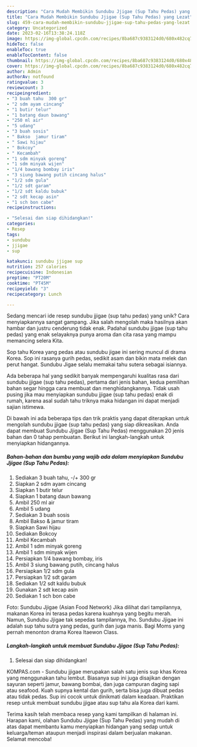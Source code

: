 ```yaml
---
description: "Cara Mudah Membikin Sundubu Jjigae (Sup Tahu Pedas) yang Lezat"
title: "Cara Mudah Membikin Sundubu Jjigae (Sup Tahu Pedas) yang Lezat"
slug: 459-cara-mudah-membikin-sundubu-jjigae-sup-tahu-pedas-yang-lezat
category: Uncategorized
date: 2023-02-16T13:38:24.118Z
image: https://img-global.cpcdn.com/recipes/8ba687c9383124d0/680x482cq70/sundubu-jjigae-sup-tahu-pedas-foto-resep-utama.jpg
hideToc: false
enableToc: true
enableTocContent: false
thumbnail: https://img-global.cpcdn.com/recipes/8ba687c9383124d0/680x482cq70/sundubu-jjigae-sup-tahu-pedas-foto-resep-utama.jpg
cover: https://img-global.cpcdn.com/recipes/8ba687c9383124d0/680x482cq70/sundubu-jjigae-sup-tahu-pedas-foto-resep-utama.jpg
author: Admin
authorAv: notfound
ratingvalue: 3
reviewcount: 3
recipeingredient:
- "3 buah tahu  300 gr"
- "2 sdm ayam cincang"
- "1 butir telur"
- "1 batang daun bawang"
- "250 ml air"
- "5 udang"
- "3 buah sosis"
- " Bakso  jamur tiram"
- " Sawi hijau"
- " Bokcoy"
- " Kecambah"
- "1 sdm minyak goreng"
- "1 sdm minyak wijen"
- "1/4 bawang bombay iris"
- "3 siung bawang putih cincang halus"
- "1/2 sdm gula"
- "1/2 sdt garam"
- "1/2 sdt kaldu bubuk"
- "2 sdt kecap asin"
- "1 sch bon cabe"
recipeinstructions:

- "Selesai dan siap dihidangkan!"
categories:
- Resep
tags:
- sundubu
- jjigae
- sup

katakunci: sundubu jjigae sup 
nutrition: 257 calories
recipecuisine: Indonesian
preptime: "PT20M"
cooktime: "PT45M"
recipeyield: "3"
recipecategory: Lunch

---
```





Sedang mencari ide resep sundubu jjigae (sup tahu pedas) yang unik? Cara menyiapkannya sangat gampang. Jika salah mengolah maka hasilnya akan hambar dan justru cenderung tidak enak. Padahal sundubu jjigae (sup tahu pedas) yang enak selayaknya punya aroma dan cita rasa yang mampu memancing selera Kita.





Sop tahu Korea yang pedas atau sundubu jigae ini sering muncul di drama Korea. Sop ini rasanya gurih pedas, sedikit asam dan bikin mata melek dan perut hangat. Sundubu Jigae selalu memakai tahu sutera sebagai isiannya.

Ada beberapa hal yang sedikit banyak mempengaruhi kualitas rasa dari sundubu jjigae (sup tahu pedas), pertama dari jenis bahan, kedua pemilihan bahan segar hingga cara membuat dan menghidangkannya. Tidak usah pusing jika mau menyiapkan sundubu jjigae (sup tahu pedas) enak di rumah, karena asal sudah tahu triknya maka hidangan ini dapat menjadi sajian istimewa.






Di bawah ini ada beberapa tips dan trik praktis yang dapat diterapkan untuk mengolah sundubu jjigae (sup tahu pedas) yang siap dikreasikan. Anda dapat membuat Sundubu Jjigae (Sup Tahu Pedas) menggunakan 20 jenis bahan dan 0 tahap pembuatan. Berikut ini langkah-langkah untuk menyiapkan hidangannya.

<!--inarticleads1-->

##### Bahan-bahan dan bumbu yang wajib ada dalam menyiapkan Sundubu Jjigae (Sup Tahu Pedas):

1. Sediakan 3 buah tahu, -/+ 300 gr
1. Siapkan 2 sdm ayam cincang
1. Siapkan 1 butir telur
1. Siapkan 1 batang daun bawang
1. Ambil 250 ml air
1. Ambil 5 udang
1. Sediakan 3 buah sosis
1. Ambil  Bakso &amp; jamur tiram
1. Siapkan  Sawi hijau
1. Sediakan  Bokcoy
1. Ambil  Kecambah
1. Ambil 1 sdm minyak goreng
1. Ambil 1 sdm minyak wijen
1. Persiapkan 1/4 bawang bombay, iris
1. Ambil 3 siung bawang putih, cincang halus
1. Persiapkan 1/2 sdm gula
1. Persiapkan 1/2 sdt garam
1. Sediakan 1/2 sdt kaldu bubuk
1. Gunakan 2 sdt kecap asin
1. Sediakan 1 sch bon cabe


Foto: Sundubu Jjigae (Asian Food Network) Jika dilihat dari tampilannya, makanan Korea ini terasa pedas karena kuahnya yang begitu merah. Namun, Sundubu Jjigae tak sepedas tampilannya, lho. Sundubu Jjigae ini adalah sup tahu sutra yang pedas, gurih dan juga manis. Bagi Moms yang pernah menonton drama Korea Itaewon Class. 

<!--inarticleads2-->

##### Langkah-langkah untuk membuat Sundubu Jjigae (Sup Tahu Pedas):


1. Selesai dan siap dihidangkan!

KOMPAS.com - Sundubu jjigae merupakan salah satu jenis sup khas Korea yang menggunakan tahu lembut. Biasanya sup ini juga disajikan dengan sayuran seperti jamur, bawang bombai, dan juga campuran daging sapi atau seafood. Kuah supnya kental dan gurih, serta bisa juga dibuat pedas atau tidak pedas. Sup ini cocok untuk dinikmati dalam keadaan. Praktikan resep untuk membuat sundubu jjigae atau sup tahu ala Korea dari kami. 

Terima kasih telah membaca resep yang kami tampilkan di halaman ini. Harapan kami, olahan Sundubu Jjigae (Sup Tahu Pedas) yang mudah di atas dapat membantu kamu menyiapkan hidangan yang sedap untuk keluarga/teman ataupun menjadi inspirasi dalam berjualan makanan. Selamat mencoba!
